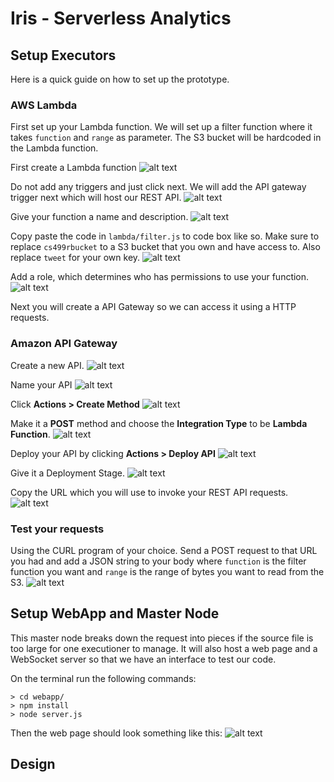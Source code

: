 # Iris - Serverless Analytics

## Setup Executors
Here is a quick guide on how to set up the prototype.
### AWS Lambda
First set up your Lambda function. We will set up a filter function where it takes `function` and `range` as parameter. The S3 bucket will be hardcoded in the Lambda function.

First create a Lambda function
![alt text](Documentation/images/image1.png)

Do not add any triggers and just click next. We will add the API gateway trigger next which will host our REST API.
![alt text](Documentation/images/image2.png)

Give your function a name and description.
![alt text](Documentation/images/image3.png)

Copy paste the code in `lambda/filter.js` to code box like so. Make sure to replace `cs499rbucket` to a S3 bucket that you own and have access to. Also replace `tweet` for your own key.
![alt text](Documentation/images/image4.png)

Add a role, which determines who has permissions to use your function.
![alt text](Documentation/images/image5.png)

Next you will create a API Gateway so we can access it using a HTTP requests.


### Amazon API Gateway

Create a new API.
![alt text](Documentation/images/image6.png)

Name your API
![alt text](Documentation/images/image7.png)

Click **Actions > Create Method**
![alt text](Documentation/images/image8.png)

Make it a **POST** method and choose the **Integration Type** to be **Lambda Function**.
![alt text](Documentation/images/image9.png)

Deploy your API by clicking **Actions > Deploy API**
![alt text](Documentation/images/image10.png)

Give it a Deployment Stage.
![alt text](Documentation/images/image11.png)

Copy the URL which you will use to invoke your REST API requests.
![alt text](Documentation/images/image12.png)

### Test your requests

Using the CURL program of your choice. Send a POST request to that URL you had and add a JSON string to your body where `function` is the filter function you want and `range` is the range of bytes you want to read from the S3.
![alt text](Documentation/images/image13.png)

## Setup WebApp and Master Node

This master node breaks down the request into pieces if the source file is too large for one executioner to manage. It will also host a web page and a WebSocket server so that we have an interface to test our code.

On the terminal run the following commands:
```
> cd webapp/
> npm install
> node server.js
```

Then the web page should look something like this:
![alt text](Documentation/images/image14.png)

## Design
